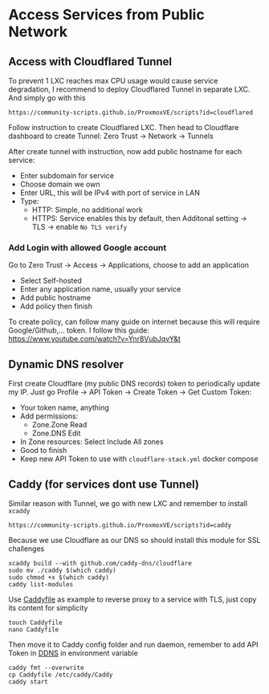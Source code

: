 # Access Services from Public Network
## Access with Cloudflared Tunnel
To prevent 1 LXC reaches max CPU usage would cause service degradation, I recommend to deploy Cloudflared Tunnel in separate LXC. And simply go with this
```
https://community-scripts.github.io/ProxmoxVE/scripts?id=cloudflared
```

Follow instruction to create Cloudflared LXC. Then head to Cloudflare dashboard to create Tunnel: Zero Trust -> Network -> Tunnels

After create tunnel with instruction, now add public hostname for each service:
- Enter subdomain for service
- Choose domain we own
- Enter URL, this will be IPv4 with port of service in LAN
- Type:
    - HTTP: Simple, no additional work
    - HTTPS: Service enables this by default, then Additonal setting -> TLS -> enable `No TLS verify`

### Add Login with allowed Google account
Go to Zero Trust -> Access -> Applications, choose to add an application
- Select Self-hosted
- Enter any application name, usually your service
- Add public hostname
- Add policy then finish

To create policy, can follow many guide on internet because this will require Google/Github,... token. I follow this guide: https://www.youtube.com/watch?v=Ynr8VubJqvY&t

## Dynamic DNS resolver
First create Cloudflare (my public DNS records) token to periodically update my IP.
Just go Profile -> API Token -> Create Token -> Get Custom Token:
- Your token name, anything
- Add permissions:
    - Zone.Zone Read
    - Zone.DNS Edit
- In Zone resources: Select Include All zones
- Good to finish
- Keep new API Token to use with `cloudflare-stack.yml` docker compose

## Caddy (for services dont use Tunnel)
Similar reason with Tunnel, we go with new LXC and remember to install `xcaddy`
```
https://community-scripts.github.io/ProxmoxVE/scripts?id=caddy
```

Because we use Cloudflare as our DNS so should install this module for SSL challenges
```
xcaddy build --with github.com/caddy-dns/cloudflare
sudo mv ./caddy $(which caddy)
sudo chmod +x $(which caddy)
caddy list-modules
```

Use [Caddyfile](./config/Caddyfile) as example to reverse proxy to a service with TLS, just copy its content for simplicity
```
touch Caddyfile
nano Caddyfile
```

Then move it to Caddy config folder and run daemon, remember to add API Token in [DDNS](#dynamic-dns-resolver) in environment variable
```
caddy fmt --overwrite
cp Caddyfile /etc/caddy/Caddy
caddy start
```
